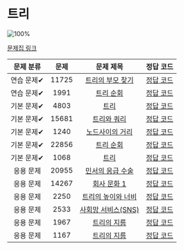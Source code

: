 # 트리

![100%](https://progress-bar.dev/7/?scale=13&title=progress&width=500&color=babaca&suffix=/13)

[문제집 링크](https://www.acmicpc.net/workbook/view/9657)

| 문제 분류  | 문제  |                         문제 제목                          |                          정답 코드                          |
| :--------: | :---: | :--------------------------------------------------------: | :---------------------------------------------------------: |
| 연습 문제✔ | 11725 | [트리의 부모 찾기](https://www.acmicpc.net/problem/11725)  | [정답 코드](코딩테스트공부/백준/S2트리의부모찾기11725.java) |
| 연습 문제✔ | 1991  |     [트리 순회](https://www.acmicpc.net/problem/1991)      |    [정답 코드](/코딩테스트공부/백준/S1트리순회1991.java)    |
| 기본 문제✔ | 4803  |        [트리](https://www.acmicpc.net/problem/4803)        |      [정답 코드](/코딩테스트공부/백준/G4트리4803.java)      |
| 기본 문제✔ | 15681 |    [트리와 쿼리](https://www.acmicpc.net/problem/15681)    |  [정답 코드](/코딩테스트공부/백준/G5트리와쿼리15681.java)   |
| 기본 문제✔ | 1240  |  [노드사이의 거리](https://www.acmicpc.net/problem/1240)   | [정답 코드](/코딩테스트공부/백준/G5노드사이의거리1240.java) |
| 기본 문제✔ | 22856 |     [트리 순회](https://www.acmicpc.net/problem/22856)     |   [정답 코드](/코딩테스트공부/백준/G4트리순회22856.java)    |
| 기본 문제✔ | 1068  |        [트리](https://www.acmicpc.net/problem/1068)        |      [정답 코드](/코딩테스트공부/백준/G5트리1068.java)      |
| 응용 문제  | 20955 | [민서의 응급 수술](https://www.acmicpc.net/problem/20955)  |          [정답 코드](../0x19/solutions/20955.cpp)           |
| 응용 문제  | 14267 |    [회사 문화 1](https://www.acmicpc.net/problem/14267)    |          [정답 코드](../0x19/solutions/14267.cpp)           |
| 응용 문제  | 2250  | [트리의 높이와 너비](https://www.acmicpc.net/problem/2250) |           [정답 코드](../0x19/solutions/2250.cpp)           |
| 응용 문제  | 2533  | [사회망 서비스(SNS)](https://www.acmicpc.net/problem/2533) |           [정답 코드](../0x19/solutions/2533.cpp)           |
| 응용 문제  | 1967  |    [트리의 지름](https://www.acmicpc.net/problem/1967)     |           [정답 코드](../0x19/solutions/1967.cpp)           |
| 응용 문제  | 1167  |    [트리의 지름](https://www.acmicpc.net/problem/1167)     |           [정답 코드](../0x19/solutions/1167.cpp)           |
